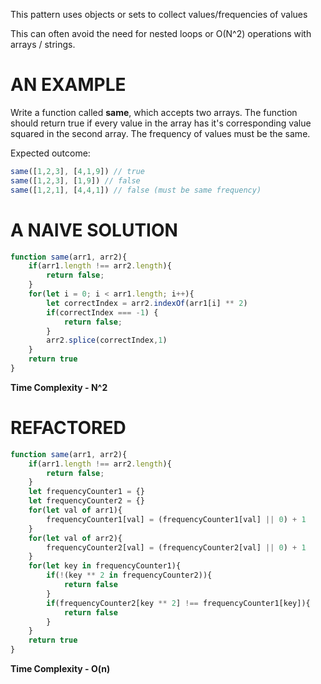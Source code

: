 This pattern uses objects or sets to collect values/frequencies of values

This can often avoid the need for nested loops or O(N^2) operations with arrays / strings.

# AN EXAMPLE

Write a function called **same**, which accepts two arrays. The function should return true if every value in the array has it's corresponding value squared in the second array. The frequency of values must be the same.

Expected outcome:
```js
same([1,2,3], [4,1,9]) // true 
same([1,2,3], [1,9]) // false 
same([1,2,1], [4,4,1]) // false (must be same frequency)
```

# A NAIVE SOLUTION

```js
function same(arr1, arr2){
    if(arr1.length !== arr2.length){
        return false;
    }
    for(let i = 0; i < arr1.length; i++){
        let correctIndex = arr2.indexOf(arr1[i] ** 2)
        if(correctIndex === -1) {
            return false;
        }
        arr2.splice(correctIndex,1)
    }
    return true
}
```

**Time Complexity - N^2**


# REFACTORED

```js
function same(arr1, arr2){
    if(arr1.length !== arr2.length){
        return false;
    }
    let frequencyCounter1 = {}
    let frequencyCounter2 = {}
    for(let val of arr1){
        frequencyCounter1[val] = (frequencyCounter1[val] || 0) + 1
    }
    for(let val of arr2){
        frequencyCounter2[val] = (frequencyCounter2[val] || 0) + 1        
    }
    for(let key in frequencyCounter1){
        if(!(key ** 2 in frequencyCounter2)){
            return false
        }
        if(frequencyCounter2[key ** 2] !== frequencyCounter1[key]){
            return false
        }
    }
    return true
}
```

**Time Complexity - O(n)**